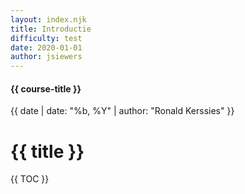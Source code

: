 ```yaml
---
layout: index.njk
title: Introductie
difficulty: test
date: 2020-01-01
author: jsiewers
---
```


#### {{ course-title }}
{{ date | date: "%b, %Y" | author: "Ronald Kerssies" }}

# {{ title }}

{{ TOC }}
